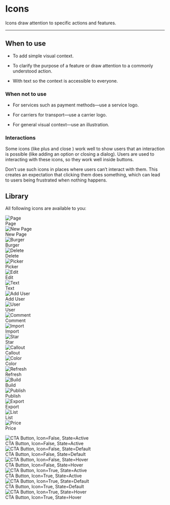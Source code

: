 
# Icons

Icons draw attention to specific actions and features.

---

## When to use

- To add simple visual context.

- To clarify the purpose of a feature or draw attention to a commonly understood action.

- With text so the context is accessible to everyone.

### When not to use

- For services such as payment methods—use a service logo.

- For carriers for transport—use a carrier logo.

- For general visual context—use an illustration.

### Interactions

Some icons (like plus and close ) work well to show users that an interaction is possible (like adding an option or closing a dialog). Users are used to interacting with these icons, so they work well inside buttons.

Don’t use such icons in places where users can’t interact with them. This creates an expectation that clicking them does something, which can lead to users being frustrated when nothing happens.

## Library

All following icons are available to you:

  
![Page](https://studio-assets.supernova.io/design-systems/19054/1dfbf93a-0cdc-437d-b4f2-f6142b87e095.png?Expires=1980201600&Policy=eyJTdGF0ZW1lbnQiOlt7IlJlc291cmNlIjoiaHR0cHM6Ly9zdHVkaW8tYXNzZXRzLnN1cGVybm92YS5pby9kZXNpZ24tc3lzdGVtcy8xOTA1NC8xZGZiZjkzYS0wY2RjLTQzN2QtYjRmMi1mNjE0MmI4N2UwOTUucG5nIiwiQ29uZGl0aW9uIjp7IkRhdGVMZXNzVGhhbiI6eyJBV1M6RXBvY2hUaW1lIjoxOTgwMjAxNjAwfX19XX0_&Signature=FXyWjTmuggzBduacHmiFBCcEVSwXmy6Yhm60ILu~FJrTR~8oajnHsUNyK1KTwjzxOAA4RV0MQmpN7XwJFHYrI6mZ68qx032Zj0eHQvtyunNQmscRkeTUd7fpXPaLNl-5L~b8UJdnfwYTNoP7eejTABcSqzhwFfj7YSzA2sE3OBaafuFrVOb8~TXzbUk-Kn0X79u2DpoBtqjnwqN1vdVkVRtfZnemtAR9sOX8nw6MOuIJ4FRixXZdEkB9bBtrF482aeG8zpzHMZANfs~i15cWkMufjG2N6Jt0vSKxgOEl3QVRBsMFRuW4bIPx9xk5HycY5t98pPui0URdvX93Ph9fEg__&Key-Pair-Id=APKAJGK34LCCAUR7N6LA)  
Page  
![New Page](https://studio-assets.supernova.io/design-systems/19054/b2f73896-4a17-4e49-b883-8764f257d52d.png?Expires=1980201600&Policy=eyJTdGF0ZW1lbnQiOlt7IlJlc291cmNlIjoiaHR0cHM6Ly9zdHVkaW8tYXNzZXRzLnN1cGVybm92YS5pby9kZXNpZ24tc3lzdGVtcy8xOTA1NC9iMmY3Mzg5Ni00YTE3LTRlNDktYjg4My04NzY0ZjI1N2Q1MmQucG5nIiwiQ29uZGl0aW9uIjp7IkRhdGVMZXNzVGhhbiI6eyJBV1M6RXBvY2hUaW1lIjoxOTgwMjAxNjAwfX19XX0_&Signature=SJzyOKQggQGXdd61O-CvlfWCnunEoEEW2F8X6VsKBz8UMZBID612Cnd1LSXVmHYs5D41szXB9tpm5fq7FLi3vYlf6bfrhOlf~qF7KKIN9V9HSQWiWKxN9LJATH9Ok2Abgi6D1CZ253kHhAE-aXpqM6~r84cKmoVId2v-wEauamnzTLMCYu5KpzU8gCWLIoQXHadAuVPhThK222TPFfnpd0nm8rBuTMq2wfZ0zCWBs0staWqPrxXXVAb9iQDcBfsJJX3-g4D5kTmFxVXAjJZrnbe44c6m225yv1-8cbU2Dnrd56WtTsXbRjdZncMnGlQ09bz7h~tffGwrs9kMMalcsw__&Key-Pair-Id=APKAJGK34LCCAUR7N6LA)  
New Page  
![Burger](https://studio-assets.supernova.io/design-systems/19054/dcac9f1e-be98-4cbd-9ddc-48e93ba05854.png?Expires=1980201600&Policy=eyJTdGF0ZW1lbnQiOlt7IlJlc291cmNlIjoiaHR0cHM6Ly9zdHVkaW8tYXNzZXRzLnN1cGVybm92YS5pby9kZXNpZ24tc3lzdGVtcy8xOTA1NC9kY2FjOWYxZS1iZTk4LTRjYmQtOWRkYy00OGU5M2JhMDU4NTQucG5nIiwiQ29uZGl0aW9uIjp7IkRhdGVMZXNzVGhhbiI6eyJBV1M6RXBvY2hUaW1lIjoxOTgwMjAxNjAwfX19XX0_&Signature=bRmGDUMhvnNCUjJEW~GW9Wc4IHCO8q6sPE3NmEbPxCmsCqTp0ZY89O-MnK19WoMbhW8ObwalfPRApCVUbfC4XUDjcZwlz1UFOv-dlssvGu1L24d95zl5rYI8BDz-8G7xhLb9a9hVHyD2rd-y8eNnUmGGCdHd23cGIr4w0lV-fKJVIgjxkr5PrDSXRF-XFciTu7X~pGJkahyAtPAD0phXy9bAjymZlN6TAUwYB9U76VZNCbo8BrOzRWbj1CHZjxEGygK-bD6BeXzGjV51~X0bO4mSN5jiLItTGqBSJEtkI0ZfYEMTdYJGOTDPQgT5oRFersEZBsKIFdVkd1nFWvGVyA__&Key-Pair-Id=APKAJGK34LCCAUR7N6LA)  
Burger  
![Delete](https://studio-assets.supernova.io/design-systems/19054/abab6f9f-4d4f-4595-9759-97e1f18c3bca.png?Expires=1980201600&Policy=eyJTdGF0ZW1lbnQiOlt7IlJlc291cmNlIjoiaHR0cHM6Ly9zdHVkaW8tYXNzZXRzLnN1cGVybm92YS5pby9kZXNpZ24tc3lzdGVtcy8xOTA1NC9hYmFiNmY5Zi00ZDRmLTQ1OTUtOTc1OS05N2UxZjE4YzNiY2EucG5nIiwiQ29uZGl0aW9uIjp7IkRhdGVMZXNzVGhhbiI6eyJBV1M6RXBvY2hUaW1lIjoxOTgwMjAxNjAwfX19XX0_&Signature=nFaBJRZQ8A2xSm7fjyhAHoUb1G6j~rjvHQxVeiMomFhL-7vSD1lO7e4rm1t8F5a7ir-u5Unqh5LKidg9LZcWghUwmt5PwRoXxOAv1NMVlSUsijTY2s6QmAoJFYH4xoWe1WQcKi1h-bSx-13dZKwCenosZc-3QGSWqHbqpKc6HS5zUTUr3jTnjpF5XMLuF1rr95tzmoJEqXtUKUQjatG9TDTf6jOZDmcCclqPWYOoBWtG0fv46NkPRFWxjWZxtOwkzOLNuLeXF1CCocbuKg24F1VdCgCoruu-oR2848Dw50yNSzrASCov2WtDyPaCFxATCwmX9QM0s-WRthhoDHwXpg__&Key-Pair-Id=APKAJGK34LCCAUR7N6LA)  
Delete  
![Picker](https://studio-assets.supernova.io/design-systems/19054/06172639-ba67-42b1-8eb2-aea15da82d70.png?Expires=1980201600&Policy=eyJTdGF0ZW1lbnQiOlt7IlJlc291cmNlIjoiaHR0cHM6Ly9zdHVkaW8tYXNzZXRzLnN1cGVybm92YS5pby9kZXNpZ24tc3lzdGVtcy8xOTA1NC8wNjE3MjYzOS1iYTY3LTQyYjEtOGViMi1hZWExNWRhODJkNzAucG5nIiwiQ29uZGl0aW9uIjp7IkRhdGVMZXNzVGhhbiI6eyJBV1M6RXBvY2hUaW1lIjoxOTgwMjAxNjAwfX19XX0_&Signature=fYechIjbqOEJOCdvRFMW3cnCqHIuQcOXw3e-e8rFpHVUSwUV5wFkyIapqIlB1aS3LOjneB9b7AUu1cWi4xjrUsZQosL68CaI3ft9inPpQF5PWOXs2lzYYQM2O-qKQbG2KDfQY3Z1R3mit5iH3yH79SCR2oZfpMe0LH2~fVxlt34D-EKFyqM-INIORYa3y4IJ5Ua6YV0D9rr8E9KJ63D8IAOUldNm5sYDfq7F5MSE03z3aO6KlsQ41tDrhncjV8gU5hkOm8zU8IxECN8CmNaqrXR~5829LdIjpRsPUKOhM6iIaqlzog7BZsxeIZT9qgHnPTm2lqFIDj8fm0sUkQJ0Uw__&Key-Pair-Id=APKAJGK34LCCAUR7N6LA)  
Picker  
![Edit](https://studio-assets.supernova.io/design-systems/19054/a8ba4563-cdd0-464f-96fa-464ef0c0e7be.png?Expires=1980201600&Policy=eyJTdGF0ZW1lbnQiOlt7IlJlc291cmNlIjoiaHR0cHM6Ly9zdHVkaW8tYXNzZXRzLnN1cGVybm92YS5pby9kZXNpZ24tc3lzdGVtcy8xOTA1NC9hOGJhNDU2My1jZGQwLTQ2NGYtOTZmYS00NjRlZjBjMGU3YmUucG5nIiwiQ29uZGl0aW9uIjp7IkRhdGVMZXNzVGhhbiI6eyJBV1M6RXBvY2hUaW1lIjoxOTgwMjAxNjAwfX19XX0_&Signature=JcGSVF7u0xlmDUZs4e3dyfAFzDMRvvZVaGdFvB2tT3k-2ekmyhyF9pYExQLyv~dactEv1ZL8kZXzeCZGJxtrzw3gAvG08UJ4rbUUAx~EBAFReQawMtTzow28Z-oNGgJOv2C0FyO4wRTe~R5m5AQdyDBsVfVRhMk84VcCrjq7x~rZjHg3majYCU3PDXzuoCeoZmtb~w8VIBZ-vTHfkTykOq57NK-sWuOgU7w65ubr~J3EH~X~3VJtRw~lmD~CNquyHJPqqWY59p5SaLTH1qsa9i-2h066M7WFfc1jUOIPFTQZw0mK1OZhQH7HMpUuJGwuhXRD3Ub6yOgQ07GeelAbBA__&Key-Pair-Id=APKAJGK34LCCAUR7N6LA)  
Edit  
![Text](https://studio-assets.supernova.io/design-systems/19054/b506fc47-1f8a-4c42-a1dd-0c99cbaa46fb.png?Expires=1980201600&Policy=eyJTdGF0ZW1lbnQiOlt7IlJlc291cmNlIjoiaHR0cHM6Ly9zdHVkaW8tYXNzZXRzLnN1cGVybm92YS5pby9kZXNpZ24tc3lzdGVtcy8xOTA1NC9iNTA2ZmM0Ny0xZjhhLTRjNDItYTFkZC0wYzk5Y2JhYTQ2ZmIucG5nIiwiQ29uZGl0aW9uIjp7IkRhdGVMZXNzVGhhbiI6eyJBV1M6RXBvY2hUaW1lIjoxOTgwMjAxNjAwfX19XX0_&Signature=cMb4xzhu~b3ztrAAqpBQW4ShwgvZ1deIRDesViV547y4CXHkQ~8x6jB5Ac20tqZMTqPv44cISv45B3xUi-Ym9t1o0ZSwHekKAjm3DY-WV1EsJG3HPxgHf07K3NyFIiijCkbmzjmbWlWe1rJ52v-tkHiW0BjmI7sYsjMGjVh08jsBXEE5Nu1N91B5zxvddBLzN7-a~nTo0IJf8YIwgklyLRqQD7YjhDAiqkZpZke7kJuBQXS7P25PETih-acMi6JOS6j-Wl6REJOgj2VC9CL9XqOMGO0232QC2sXLmdR7unOWyKKzdCVKQ8tChFRpPEennIEQoDP5P7IgNcvllRUYjw__&Key-Pair-Id=APKAJGK34LCCAUR7N6LA)  
Text  
![Add User](https://studio-assets.supernova.io/design-systems/19054/79b050ec-e04f-45e0-85d3-91acaa6bc9a2.png?Expires=1980201600&Policy=eyJTdGF0ZW1lbnQiOlt7IlJlc291cmNlIjoiaHR0cHM6Ly9zdHVkaW8tYXNzZXRzLnN1cGVybm92YS5pby9kZXNpZ24tc3lzdGVtcy8xOTA1NC83OWIwNTBlYy1lMDRmLTQ1ZTAtODVkMy05MWFjYWE2YmM5YTIucG5nIiwiQ29uZGl0aW9uIjp7IkRhdGVMZXNzVGhhbiI6eyJBV1M6RXBvY2hUaW1lIjoxOTgwMjAxNjAwfX19XX0_&Signature=EBpsPVopTOmORQ2YWOMacweYxy0q~R2XV3ReMqycA70sFKl-v34Ho4STYwtvwvpTdoNsyltDQx~FCdjakrzgDj39o8h3yNGC78EM6rxcaHX8PMNQM7Bfw45o5Vjx2mi7eNXjex8zYuNtMlVm0d~JdFNODMJwM5bd37-uA2wZgGA0YAy9wN8KPEV56Jv3FNBr3L73xo2o65s0wVfF4jhMqIfGaARukS3~CicdJjPpqp5zvU2wmbD9fqJRLgnnsmyZX-sugfTMl3AfOIklLv45iSvgB~kh8ldJ0Iec55y-FXLTxah3-qz6MLd40raQH35B2N9dP~iuMA9~HDVvMvmB7Q__&Key-Pair-Id=APKAJGK34LCCAUR7N6LA)  
Add User  
![User](https://studio-assets.supernova.io/design-systems/19054/c977ebea-d066-478a-88e7-18c367d227a0.png?Expires=1980201600&Policy=eyJTdGF0ZW1lbnQiOlt7IlJlc291cmNlIjoiaHR0cHM6Ly9zdHVkaW8tYXNzZXRzLnN1cGVybm92YS5pby9kZXNpZ24tc3lzdGVtcy8xOTA1NC9jOTc3ZWJlYS1kMDY2LTQ3OGEtODhlNy0xOGMzNjdkMjI3YTAucG5nIiwiQ29uZGl0aW9uIjp7IkRhdGVMZXNzVGhhbiI6eyJBV1M6RXBvY2hUaW1lIjoxOTgwMjAxNjAwfX19XX0_&Signature=NidJMHnut1h~2sRu0JK~ofK-1-aTJNL8vi06iHI-Q5-d6FCKj9nR5czVGFM5bDKNLRlBt0ZLDWOOTCFtt6XeCLgV-X0H7Y8hlSEzJrUDKenmMwOzrkA7ZsTAkZsF6zEQi8~uE7imaULQ0RFidBICHkQqvl6N~BNJz0vZyqkzcJVpUFAQRPLZLWu5KaxaiJ7W4ieKpxEqYz~BqHWkEE10DoVfoW9YrYecEr88u8oCbHFeFQH10IxtiQkvTqJ0RAq4UivqyOCQVkUjx3ItE3KFrlHXcfyd2YaSB2NS2DdrAMgxC05d0QKXldnakanhsr8XZyDgIrjsVBoOiz8knScCiw__&Key-Pair-Id=APKAJGK34LCCAUR7N6LA)  
User  
![Comment](https://studio-assets.supernova.io/design-systems/19054/c8e10d7d-f1b3-4564-8d2d-6013e488b6d7.png?Expires=1980201600&Policy=eyJTdGF0ZW1lbnQiOlt7IlJlc291cmNlIjoiaHR0cHM6Ly9zdHVkaW8tYXNzZXRzLnN1cGVybm92YS5pby9kZXNpZ24tc3lzdGVtcy8xOTA1NC9jOGUxMGQ3ZC1mMWIzLTQ1NjQtOGQyZC02MDEzZTQ4OGI2ZDcucG5nIiwiQ29uZGl0aW9uIjp7IkRhdGVMZXNzVGhhbiI6eyJBV1M6RXBvY2hUaW1lIjoxOTgwMjAxNjAwfX19XX0_&Signature=Ho3pH21tXfbE5ULhUr3GkgW3ST22BU0rCQNiiQUX0rZR-ltEmdj9yM7jkx6sYXn82BB6nIZfFkDekEpmNlj3kHMV2oDn7urt9B67ZupkkOuyMuoq8C8nCTVUa9Oq99yc9xgIqJTmwYPGKKjpSYT7rHhNBpzfTKO8Iccw1ZGLoIFccXSlCLsKDkQg8XOXlA7~vxkrJaX9hOSczbxfLcX4QfCe3SDJdeTme7beIUal-EJggHCcFtmTNATzJn-phK0XWoOsSijCDIjrtBwaDAj~x16yyNqlWbtlaMOwN~WTlSnwINbBPQO9DLV9zzKhbEA7Ew5VWBkSdsq8n5SF8HmukQ__&Key-Pair-Id=APKAJGK34LCCAUR7N6LA)  
Comment  
![Import](https://studio-assets.supernova.io/design-systems/19054/0dc237e1-3515-46ff-8990-7e5ee65538ea.png?Expires=1980201600&Policy=eyJTdGF0ZW1lbnQiOlt7IlJlc291cmNlIjoiaHR0cHM6Ly9zdHVkaW8tYXNzZXRzLnN1cGVybm92YS5pby9kZXNpZ24tc3lzdGVtcy8xOTA1NC8wZGMyMzdlMS0zNTE1LTQ2ZmYtODk5MC03ZTVlZTY1NTM4ZWEucG5nIiwiQ29uZGl0aW9uIjp7IkRhdGVMZXNzVGhhbiI6eyJBV1M6RXBvY2hUaW1lIjoxOTgwMjAxNjAwfX19XX0_&Signature=TbcygHyvcLunFUePbFUVCF5dSBapkVmLDN-tqfU06GmzhCceuXO0sohJJuuDgj~w6Jvy9064QvAORtN2clRs9k4lStN1DqSEQQHxtmxYZvwPZigWLxTeiofF8WJC4eo2~U8jLjKxlHazF3gMzulnYBy~LHmY9JV7S01dJ7PYYGHvK8sdM-rr1fQCisFRhpb8hppjYYbzqXm5BIBJZdfHX27C34aU~rVce2pgjVGw0wuhShSwpc5WFvlHSqxWk52bE~2XjGaD1KqUXnFRpJ0YDuZyQ437hpWkdpXlSwD48GnVfQw3fDHYUOEwztvti7v6kHXvhfYdM-5jHZUFDYlSOQ__&Key-Pair-Id=APKAJGK34LCCAUR7N6LA)  
Import  
![Star](https://studio-assets.supernova.io/design-systems/19054/ffe85da3-f539-4f66-93e0-94e8b9d70c1c.png?Expires=1980201600&Policy=eyJTdGF0ZW1lbnQiOlt7IlJlc291cmNlIjoiaHR0cHM6Ly9zdHVkaW8tYXNzZXRzLnN1cGVybm92YS5pby9kZXNpZ24tc3lzdGVtcy8xOTA1NC9mZmU4NWRhMy1mNTM5LTRmNjYtOTNlMC05NGU4YjlkNzBjMWMucG5nIiwiQ29uZGl0aW9uIjp7IkRhdGVMZXNzVGhhbiI6eyJBV1M6RXBvY2hUaW1lIjoxOTgwMjAxNjAwfX19XX0_&Signature=Tp-yU1Xle2sQ0lLsGCE5SDzpHOGJmodZRY-ac9ziBV23pmj~ic6qv9QDrRNzThXKkvKzNsra9p~rJ8NCrVy5ureUrz8RO8h8FHQew0VtgqY-gnfR4toIHUAYR4tjqrenjOFINdW4YtCn5QZ6x0b5K9mpelrKLzIyCbbvGjA0aW7pK3P0yEBI5T62eVy67lyjZcr02Rd2M1sg1Za2u1F0pE8OjPGDkHYNg6tdO2iQnuyOHQ4jajCXKmrAABGVtTsGuwRvnCzG22vBEI33fd52FeUN71te48J-4Tn3LB0ez~~XEWaIwBbf~fBUGTJjGyI7l2jbW37Cuz87fMliKfphsA__&Key-Pair-Id=APKAJGK34LCCAUR7N6LA)  
Star  
![Callout](https://studio-assets.supernova.io/design-systems/19054/72f27c6a-f51e-4d18-9965-80b7601317d1.png?Expires=1980201600&Policy=eyJTdGF0ZW1lbnQiOlt7IlJlc291cmNlIjoiaHR0cHM6Ly9zdHVkaW8tYXNzZXRzLnN1cGVybm92YS5pby9kZXNpZ24tc3lzdGVtcy8xOTA1NC83MmYyN2M2YS1mNTFlLTRkMTgtOTk2NS04MGI3NjAxMzE3ZDEucG5nIiwiQ29uZGl0aW9uIjp7IkRhdGVMZXNzVGhhbiI6eyJBV1M6RXBvY2hUaW1lIjoxOTgwMjAxNjAwfX19XX0_&Signature=JDJEIp7J3MRZZEqVx-efbuCz0r8RwnOjWou1FEEbj40v913q2DG8KDSHdwofupWecp1mInxXmxYv64R7Fy771Y6gHFxKjUu~JoZUSpHwNm-m3v2fnzqj4-vHptliEDdJI81OEeJOmD2SYuJuM1BH8kAtAsjUivfkpw-UFwtKeUiCM1UhxdYHQjdJJrDNDlxJtbTVgeRiOwgusGt7vpsYJ2Gf25W5MEbxhlkwHjBYhh7s2NRbr3zOLr6ftOsxxaoy2CvtYwh8DXToQ2uU8A7hDCIGkUC6~hsYOyjLg50YhYvPMKwyE-ov53nP-4LFRqXTCtUtVlNBhGj~i7zaYExlrA__&Key-Pair-Id=APKAJGK34LCCAUR7N6LA)  
Callout  
![Color](https://studio-assets.supernova.io/design-systems/19054/c8870536-ba09-41cc-9858-da1ff4324bbd.png?Expires=1980201600&Policy=eyJTdGF0ZW1lbnQiOlt7IlJlc291cmNlIjoiaHR0cHM6Ly9zdHVkaW8tYXNzZXRzLnN1cGVybm92YS5pby9kZXNpZ24tc3lzdGVtcy8xOTA1NC9jODg3MDUzNi1iYTA5LTQxY2MtOTg1OC1kYTFmZjQzMjRiYmQucG5nIiwiQ29uZGl0aW9uIjp7IkRhdGVMZXNzVGhhbiI6eyJBV1M6RXBvY2hUaW1lIjoxOTgwMjAxNjAwfX19XX0_&Signature=j~onXUA4EZZxccDq5ntT1iOjOZCGohbng~ecMahVcPu1PnC3f5jbre0CM577~6JJ5eS0EzNiPlcytoM3FxwZLGIkzoOIA8DrrxdQ6b6t54fsvbcAytT-9Lm6BHnTYB3yKjwxHqpK8gC7yZaBSWJx-zPxTX-nOpL0rF0KTrk6xlkLtk0-Js-fgybGS6jwwyo1mvHSyWKPTpCiV8HwSfqfjYLzfQGqXpjgjA5tXCaU~wJEeeWCGr5~iHV2LgWRSXApvwqwzrfp7GfvbGxbr2a2INWUxxMnR4VBFWADqIThcnnl8YbW3VfcEAItXU-L~dW26au0g042u8nxqx-ZCDGYgQ__&Key-Pair-Id=APKAJGK34LCCAUR7N6LA)  
Color  
![Refresh](https://studio-assets.supernova.io/design-systems/19054/ec42a553-4532-40eb-9aa8-afe0471a65d8.png?Expires=1980201600&Policy=eyJTdGF0ZW1lbnQiOlt7IlJlc291cmNlIjoiaHR0cHM6Ly9zdHVkaW8tYXNzZXRzLnN1cGVybm92YS5pby9kZXNpZ24tc3lzdGVtcy8xOTA1NC9lYzQyYTU1My00NTMyLTQwZWItOWFhOC1hZmUwNDcxYTY1ZDgucG5nIiwiQ29uZGl0aW9uIjp7IkRhdGVMZXNzVGhhbiI6eyJBV1M6RXBvY2hUaW1lIjoxOTgwMjAxNjAwfX19XX0_&Signature=AuAlCufsEBpxNTCgEaxBwr8f1K4EJoG2pInppWHoANjHT8SF-qpLa-azH4DOWjEPJ9GHNFfyyZSe-8bYrhcPl~N-JDApNPksE~jc6P4ve66qmZe0DPeBOx3bFoRzLVijTjvvDNRfzqtLhUg7P5Eu-bQjEEwfELrwmo0911l50bv4GncSMkkiPLKaS3NqOK9H53-Z1hE0eivHBXaTNkrl33NEvVTXhO0ohmYfS-X0t-WET9KWWH2d2l0Mr-R6Z5lx~9pUtS3N22bZJG3nyZ0Z4jIu-9qt6IjAN9dXRiDltPFkH2jv92xEg2hSSOWAHEQTvzWWaxBxLBbcJFKmjwJUrg__&Key-Pair-Id=APKAJGK34LCCAUR7N6LA)  
Refresh  
![Build](https://studio-assets.supernova.io/design-systems/19054/0e4cd872-1677-4194-9d6b-a008bf871b93.png?Expires=1980201600&Policy=eyJTdGF0ZW1lbnQiOlt7IlJlc291cmNlIjoiaHR0cHM6Ly9zdHVkaW8tYXNzZXRzLnN1cGVybm92YS5pby9kZXNpZ24tc3lzdGVtcy8xOTA1NC8wZTRjZDg3Mi0xNjc3LTQxOTQtOWQ2Yi1hMDA4YmY4NzFiOTMucG5nIiwiQ29uZGl0aW9uIjp7IkRhdGVMZXNzVGhhbiI6eyJBV1M6RXBvY2hUaW1lIjoxOTgwMjAxNjAwfX19XX0_&Signature=jTuASoaOmR9f8DpD5joHdajfcnSoNyzuegvBDSyn4SxpRIbmBylW8PlFyIBiicsDaCUwjwZP6tKWQzqosw02B229IMhDyyIRmvIE4p17pb0I9IhQU7hf2VH7pd6qBRg875yhK8-1yiy5iFUipodqQU3W8E9t-d3O-LtSGARzerK-P6AwtG2UlGyukR8r4S~xeRBhYCe~QQI15Qu6crxVcGJfv8PGYncr0DIQA4ZT6XHlhAdEqn~tF3OKPDh1b0X3Fy9hXXobZq3u99iGZzcDf-aR8R2FVI0ScSSmU~Tf6D12dBjPMexZ2gJE4mblIxkABgAlPnzV2OGCMI9szLnojQ__&Key-Pair-Id=APKAJGK34LCCAUR7N6LA)  
Build  
![Publish](https://studio-assets.supernova.io/design-systems/19054/ae1a5569-8b4b-42db-83b9-20316967f83a.png?Expires=1980201600&Policy=eyJTdGF0ZW1lbnQiOlt7IlJlc291cmNlIjoiaHR0cHM6Ly9zdHVkaW8tYXNzZXRzLnN1cGVybm92YS5pby9kZXNpZ24tc3lzdGVtcy8xOTA1NC9hZTFhNTU2OS04YjRiLTQyZGItODNiOS0yMDMxNjk2N2Y4M2EucG5nIiwiQ29uZGl0aW9uIjp7IkRhdGVMZXNzVGhhbiI6eyJBV1M6RXBvY2hUaW1lIjoxOTgwMjAxNjAwfX19XX0_&Signature=bRIqFd7vO-EDNkcsAoxlfM4q5JZuMT1Lhw3kU8kG-kk~3rbBHMNipisZYA28deshaki20ajEfiKyFno-tjmCKfWBgAwm3rU4CFBfDJhn5RsOpAhJCWjE~4u~Lo8p6SVhB4qk0~cOkfEUVv4IqvvXM2KrZGh0U7~6sXBKs0-oZav8Dmb6s3eXSr0V1AT5wia~N1Ya4i~efnV3GroJEN5L9fOOSCrW-OUCrx3Z03z~~4-OVJCS-38960fmZqRG1OmSReMpNJwF~NIWC4PbZxy9fLad6QjMgy3Zf-6~mB7x6bC03UyEKdi6HYugX06-a19M9HXTVhBLJzvHNf7XVZn8sw__&Key-Pair-Id=APKAJGK34LCCAUR7N6LA)  
Publish  
![Export](https://studio-assets.supernova.io/design-systems/19054/9e0a9e6e-80f4-4c60-918f-65e797a34eb4.png?Expires=1980201600&Policy=eyJTdGF0ZW1lbnQiOlt7IlJlc291cmNlIjoiaHR0cHM6Ly9zdHVkaW8tYXNzZXRzLnN1cGVybm92YS5pby9kZXNpZ24tc3lzdGVtcy8xOTA1NC85ZTBhOWU2ZS04MGY0LTRjNjAtOTE4Zi02NWU3OTdhMzRlYjQucG5nIiwiQ29uZGl0aW9uIjp7IkRhdGVMZXNzVGhhbiI6eyJBV1M6RXBvY2hUaW1lIjoxOTgwMjAxNjAwfX19XX0_&Signature=OXAdSUK9aa41on-ubzM88jsLycdbp9O~P-YaZ2zmiP038jJX2aAbzIzfIU5D~0JbN0X0d6CP5IPEPM4Altr~dxTSeDocKg1U4L3-DeN2ufR99LNTdv4sIEhJZ77tbbsl0Xs9CB~O-7~0pe49flvcugW9I6ZgGxm0ximT9uH83pEmzPacthaHhOso3c750TPWgslP60vyeqhzKN3exFUvb71Z3j5w3mEhs4Q5uSRI-kWmDjQUl8WJAwUdSBY7~T~oo6lT9X056cRt1O-OS-V5camHgiWwA8-1dGfoQlnVyJBPCUXj5ByXVk0VNSeMTbFQdfb32wZmUnrYD4MgupQruA__&Key-Pair-Id=APKAJGK34LCCAUR7N6LA)  
Export  
![List](https://studio-assets.supernova.io/design-systems/19054/c10a1e02-1c53-410e-84c2-7207249a6f79.png?Expires=1980201600&Policy=eyJTdGF0ZW1lbnQiOlt7IlJlc291cmNlIjoiaHR0cHM6Ly9zdHVkaW8tYXNzZXRzLnN1cGVybm92YS5pby9kZXNpZ24tc3lzdGVtcy8xOTA1NC9jMTBhMWUwMi0xYzUzLTQxMGUtODRjMi03MjA3MjQ5YTZmNzkucG5nIiwiQ29uZGl0aW9uIjp7IkRhdGVMZXNzVGhhbiI6eyJBV1M6RXBvY2hUaW1lIjoxOTgwMjAxNjAwfX19XX0_&Signature=JIMn0M8rPbBVrcMvYM7BlATFcJxeERzADxK03~Rbtso~0F6gZFz1kmfeRcEFOLzZrJhGmVY~76oXoh2sfcgpK4Qd3th9Yqm6xX-LELAlevQ88I1w-2lZanJOCiKiicCXDW-DQws~1ikX1KSQRmDAwoeiFROQQ4O3z9mU3V93kKGf0rGaHsrR35UWzgxwoFIMV89YkeH0il4gyGE7-Eagca3vqgDw1Vyt2-aaS4Aub3eUrX6vJpP3~lLHgM089TCliZeV4cy8HcrYEGfN0SZ3Ff4EWkP0nJr11xCNhB0OJcHs6ibztnjFPQ9MrYD40Anri4zNPMnnQqmw-5fx-5lmqQ__&Key-Pair-Id=APKAJGK34LCCAUR7N6LA)  
List  
![Price](https://studio-assets.supernova.io/design-systems/19054/bddfc37f-e102-4f91-af39-46c09fcadb0f.png?Expires=1980201600&Policy=eyJTdGF0ZW1lbnQiOlt7IlJlc291cmNlIjoiaHR0cHM6Ly9zdHVkaW8tYXNzZXRzLnN1cGVybm92YS5pby9kZXNpZ24tc3lzdGVtcy8xOTA1NC9iZGRmYzM3Zi1lMTAyLTRmOTEtYWYzOS00NmMwOWZjYWRiMGYucG5nIiwiQ29uZGl0aW9uIjp7IkRhdGVMZXNzVGhhbiI6eyJBV1M6RXBvY2hUaW1lIjoxOTgwMjAxNjAwfX19XX0_&Signature=CB2DxPsGEJOv8g9Gn43rzwTYfQOCk-9TVrmz~d9Cezj360rGlvP1p4-O-57mhHOfA1SsxcofFITkvNND30NzaelNaNt3gKk2wr4WoaaskLuCZSe7qTuP707OB3LDO~~3PZp7Kfm2jOdpT7Ms4qKIbQreWaTz1VyrFsxSOUFafB7Y5f3gmo3e6WQTYtrosiSBgVDMuvrHpdShPuRmWxf8poplXv7NpRKh7xWlVmwdtNVfUuk7aG9QWfONCqtF9wOJbqgxZsWuUgGbRMuzYrX6efIq3qVGlbK7yGqIjSxkGZFq8Yer7iz6hTMVvZbxZvaQ5Fyr1ELtz6Dx68bidqkiHg__&Key-Pair-Id=APKAJGK34LCCAUR7N6LA)  
Price  


  
![CTA Button, Icon=False, State=Active](https://studio-assets.supernova.io/design-systems/19054/f32f001e-d87d-4db2-83be-7ac930e616a4.png?Expires=1980201600&Policy=eyJTdGF0ZW1lbnQiOlt7IlJlc291cmNlIjoiaHR0cHM6Ly9zdHVkaW8tYXNzZXRzLnN1cGVybm92YS5pby9kZXNpZ24tc3lzdGVtcy8xOTA1NC9mMzJmMDAxZS1kODdkLTRkYjItODNiZS03YWM5MzBlNjE2YTQucG5nIiwiQ29uZGl0aW9uIjp7IkRhdGVMZXNzVGhhbiI6eyJBV1M6RXBvY2hUaW1lIjoxOTgwMjAxNjAwfX19XX0_&Signature=dk9DcoQLwPEa8KNHxnLEeIQBjIv-t9XdDwP3PnyfrTMuot2NafMYU8qzTZ~S~tB-x6vIzJ-eMgWY7ta7AjUPZgk~uNWdh~XyVTzyS~mlHOh3VjDYBGywGBMW5XJ1ii0jYL6e9JZ8MQz5ufb6S3ES8Zh40rLciR57MXIpLcuWwghKflssYzh5Jr~emocq9owh1MUWRnhJVj-tPSewom6yIPJ6svrHKJ5g551UEdCjcxO-cosM4Hf-wvAXQUGVZuxhT6V5FnbB3q~-55~Au3t6oYRwo-x3magDZKvAUP-Ddj~jc6uYWJXFqZyVpFXTp~oniJkM~41L1FjJb1AieV~eYQ__&Key-Pair-Id=APKAJGK34LCCAUR7N6LA)  
CTA Button, Icon=False, State=Active  
![CTA Button, Icon=False, State=Default](https://studio-assets.supernova.io/design-systems/19054/144a5495-fef5-421f-938a-54f43262d9ba.png?Expires=1980201600&Policy=eyJTdGF0ZW1lbnQiOlt7IlJlc291cmNlIjoiaHR0cHM6Ly9zdHVkaW8tYXNzZXRzLnN1cGVybm92YS5pby9kZXNpZ24tc3lzdGVtcy8xOTA1NC8xNDRhNTQ5NS1mZWY1LTQyMWYtOTM4YS01NGY0MzI2MmQ5YmEucG5nIiwiQ29uZGl0aW9uIjp7IkRhdGVMZXNzVGhhbiI6eyJBV1M6RXBvY2hUaW1lIjoxOTgwMjAxNjAwfX19XX0_&Signature=Q92chzUlSoY-BJQnUD4T9FG6QBlDpRmcXqFzf-rnh2quY1yOKFOJdJQtnsozmTXsDOjOPF3BFvy8pX6hJQrSNdy9-0~JM7fzZ0PQaUcOzB1jlJwnR-gkAU7NsKOlpk7OPG3YuoOv3GBLams2drH1NR4Q8yZ~Exgj5im7APuK74-IqY7m6ggazYoCD-OI3Wsao2AAstbBGK1yd2StweDyt6amRWc4Lp2rbXiFNF435DCk3vagGzHFqYpcIJa3XDjaqC5ngvWp45Sx5YOqMUErN0AvlGMQwnrzH1WQ2FE7asquDCcFF~NPtJa5XfIuXhoE6z7vKPH8sraqrakATXeIeA__&Key-Pair-Id=APKAJGK34LCCAUR7N6LA)  
CTA Button, Icon=False, State=Default  
![CTA Button, Icon=False, State=Hover](https://studio-assets.supernova.io/design-systems/19054/30d6f5bb-5a72-4209-ab84-c9ce8e209d39.png?Expires=1980201600&Policy=eyJTdGF0ZW1lbnQiOlt7IlJlc291cmNlIjoiaHR0cHM6Ly9zdHVkaW8tYXNzZXRzLnN1cGVybm92YS5pby9kZXNpZ24tc3lzdGVtcy8xOTA1NC8zMGQ2ZjViYi01YTcyLTQyMDktYWI4NC1jOWNlOGUyMDlkMzkucG5nIiwiQ29uZGl0aW9uIjp7IkRhdGVMZXNzVGhhbiI6eyJBV1M6RXBvY2hUaW1lIjoxOTgwMjAxNjAwfX19XX0_&Signature=a11qYlrwxRboj6rNgkM7EV0yMc5A41OFx7vdCGNixnNO-5Vmhz9JpYpFh75m~oL749u44w5LVDCqpLW2fU9eKtT8en0iPtmgm9ClxL5c-ZFQZO2lXSczJKxWkn0Mo25NVYug8-XcHYaaAsuXkxpG~9VQyVYvPb2R6PNdwOvA5dhtHz~d~4G5zFcdvdaMwDZ1dE1HYPYWTvbxrllyy8QHR5jjPn7q~0Yq0iB2K54mtwzyut4qvHz0dnJ9jyo4wlpvyjso4x5bjwR94iVuBC9wEjE9aRD11AzkfJMvsQkxlTE1fSiVXVPnK9z7e53G3qcj3TU7J5ivF1jLtcd0JzFhig__&Key-Pair-Id=APKAJGK34LCCAUR7N6LA)  
CTA Button, Icon=False, State=Hover  
![CTA Button, Icon=True, State=Active](https://studio-assets.supernova.io/design-systems/19054/6267016a-8869-453d-9dc9-3e711158c7e4.png?Expires=1980201600&Policy=eyJTdGF0ZW1lbnQiOlt7IlJlc291cmNlIjoiaHR0cHM6Ly9zdHVkaW8tYXNzZXRzLnN1cGVybm92YS5pby9kZXNpZ24tc3lzdGVtcy8xOTA1NC82MjY3MDE2YS04ODY5LTQ1M2QtOWRjOS0zZTcxMTE1OGM3ZTQucG5nIiwiQ29uZGl0aW9uIjp7IkRhdGVMZXNzVGhhbiI6eyJBV1M6RXBvY2hUaW1lIjoxOTgwMjAxNjAwfX19XX0_&Signature=FQDq1KqPUoixrDKyiRAvjUuReqBs-JuA3aFbbsoiEmC~TmDwVPMegvPRSwlXzlxuhFYYo~FZrxsnPwuztnmrutgjs6c5FXlT4aNanmd71bqAaEXJH3kiJcvuiOB5KFtfSXxQk~Io~ZPEfoOLlihnfOaniPT3rqX80YDWXvr74KEBwJ7dFGoLf-8itiWWYVfSbBl20jiPcDgOVu7yJ2~Vnzwl~C0Cfh9h6~E~nxLBiX6gFYB~UWkeTFytXARpIVYoEfm2IVDmQMEPvT7k7H-HyLG1Lk~ipwojwgw0FNMQwb~Rq~As70TgohV2MpX7MFkXRiNMlM~vU-2qa8P69J-lGg__&Key-Pair-Id=APKAJGK34LCCAUR7N6LA)  
CTA Button, Icon=True, State=Active  
![CTA Button, Icon=True, State=Default](https://studio-assets.supernova.io/design-systems/19054/32d8ad09-6753-435f-9030-5dff952bd1d0.png?Expires=1980201600&Policy=eyJTdGF0ZW1lbnQiOlt7IlJlc291cmNlIjoiaHR0cHM6Ly9zdHVkaW8tYXNzZXRzLnN1cGVybm92YS5pby9kZXNpZ24tc3lzdGVtcy8xOTA1NC8zMmQ4YWQwOS02NzUzLTQzNWYtOTAzMC01ZGZmOTUyYmQxZDAucG5nIiwiQ29uZGl0aW9uIjp7IkRhdGVMZXNzVGhhbiI6eyJBV1M6RXBvY2hUaW1lIjoxOTgwMjAxNjAwfX19XX0_&Signature=mEd85jWmLbI7Me0ysBqhPPtbX3QEvwbsgx2OZK1Afm2qLoZ0y8KudXnIm8I8MluCt1M-irwjMpcBvT8tYlUxLcLW2MqcvpqNcrc43-uN4r1SrMa-I8gNbWYnfWJiHtYFhSt9CTNr-UVm~ZV0nTd9jd0mIBR58DbQ6a--06-xMbSyqVs2URhmrP1F601UKVnzcUXhFk2sgzpD4q~yI2shjG4wmM3p7E--Gu4lzDTXNxvnWCFx8m9mZNaI9SR5ZB3-TXrwSsHuAQlBr5GwiBxXR2S~QqLQL-vLuC~dp4WIN-03-cd80hTnYyiSgiohLoUnYyJM1EbOoBZAYOoVHu4Osw__&Key-Pair-Id=APKAJGK34LCCAUR7N6LA)  
CTA Button, Icon=True, State=Default  
![CTA Button, Icon=True, State=Hover](https://studio-assets.supernova.io/design-systems/19054/256f511a-ecac-45b7-bc1a-5b4d74da939e.png?Expires=1980201600&Policy=eyJTdGF0ZW1lbnQiOlt7IlJlc291cmNlIjoiaHR0cHM6Ly9zdHVkaW8tYXNzZXRzLnN1cGVybm92YS5pby9kZXNpZ24tc3lzdGVtcy8xOTA1NC8yNTZmNTExYS1lY2FjLTQ1YjctYmMxYS01YjRkNzRkYTkzOWUucG5nIiwiQ29uZGl0aW9uIjp7IkRhdGVMZXNzVGhhbiI6eyJBV1M6RXBvY2hUaW1lIjoxOTgwMjAxNjAwfX19XX0_&Signature=UPBRaTi1nhXeIB~upOrFy4WHFdcO3ZVAIWjE-v0qEc1WV-RZ67H2P3DhEymqXtiXym-~2O39s-~bjYqpF6ga4P4MvtuFyu6eWBGdBpGbWWPISPMa10D1yYM6MYWasilUxE86g0x7l0O5nu~A~uq4xbDnWkmlxdaUFDIrcLPcwXpeZalHLTmTeIXQp6d4PyK5V3X57TOX5BJqXNIkcZdJAxS0L5CxSXQ2-7HuvhEKCAf-kQzY0VcdPCbVP1zI-fm412Difph-MTR2cHaT0stmSOw-VjcUTBYOE9Ejnqdxf7KJIHRmMQboIndCePKaPVoZxCEjBYDncG1R-5mIJV-55w__&Key-Pair-Id=APKAJGK34LCCAUR7N6LA)  
CTA Button, Icon=True, State=Hover  


  
  
